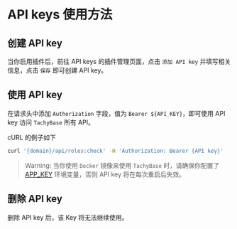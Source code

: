 # API keys 使用方法

## 创建 API key

当你启用插件后，前往 API keys 的插件管理页面，点击 `添加 API key` 并填写相关信息，点击 `保存` 即可创建 API key。

## 使用 API key

在请求头中添加 `Authorization` 字段，值为 `Bearer ${API_KEY}`，即可使用 API key 访问 `TachyBase` 所有 API。

cURL 的例子如下

```bash
curl '{domain}/api/roles:check' -H 'Authorization: Bearer {API key}'
```

> Warning: 当你使用 `Docker` 镜像来使用 `TachyBase` 时，请确保你配置了 [APP_KEY](https://docs-cn.tachybase.com/api/env#app_key) 环境变量，否则 API key 将在每次重启后失效。

## 删除 API key

删除 API key 后，该 Key 将无法继续使用。
